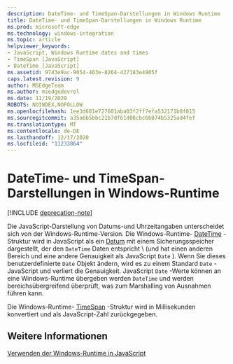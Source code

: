 ```yaml
---
description: DateTime- und TimeSpan-Darstellungen in Windows Runtime
title: DateTime- und TimeSpan-Darstellungen in Windows Runtime
ms.prod: microsoft-edge
ms.technology: windows-integration
ms.topic: article
helpviewer_keywords:
- JavaScript, Windows Runtime dates and times
- TimeSpan [JavaScript]
- DateTime [JavaScript]
ms.assetid: 9743e9ac-9054-463e-8264-427183e4905f
caps.latest.revision: 9
author: MSEdgeTeam
ms.author: msedgedevrel
ms.date: 11/19/2020
ROBOTS: NOINDEX,NOFOLLOW
ms.openlocfilehash: 1ee3d601e727601aba03f2ff7efa532171b8f815
ms.sourcegitcommit: a35a6b5bbc21b7df61d08cbc6b074b5325ad4fef
ms.translationtype: MT
ms.contentlocale: de-DE
ms.lasthandoff: 12/17/2020
ms.locfileid: "11233864"
---
```

# DateTime- und TimeSpan-Darstellungen in Windows-Runtime  

[!INCLUDE [deprecation-note](../includes/legacy-edge-note.md)]  

Die JavaScript-Darstellung von Datums-und Uhrzeitangaben unterscheidet sich von der Windows-Runtime-Version.  Die Windows-Runtime- [DateTime][UwpWindowsFoundationDatetime] -Struktur wird in JavaScript als ein [Datum][MDNDate] mit einem Sicherungsspeicher dargestellt, der den `DateTime` Daten entspricht \ (und hat einen anderen Bereich und eine andere Genauigkeit als JavaScript `Date` \).  Wenn Sie dieses benutzerdefinierte `Date` Objekt ändern, wird es zu einem Standard `Date` -JavaScript und verliert die Genauigkeit.  JavaScript `Date` -Werte können an eine Windows-Runtime übergeben werden `DateTime` und werden bereichsübergreifend überprüft, was zum Marshalling von Ausnahmen führen kann.  

 Die Windows-Runtime- [TimeSpan][UwpWindowsFoundationTimespan] -Struktur wird in Millisekunden konvertiert und als JavaScript-Zahl zurückgegeben.  

## Weitere Informationen  

[Verwenden der Windows-Runtime in JavaScript][WindowsRuntimeJavascript]  

<!-- links -->  

[WindowsRuntimeJavascript]: ./using-the-windows-runtime-in-javascript.md "Verwenden der Windows-Runtime in JavaScript | Microsoft docs"  

[UwpWindowsFoundationDatetime]: /uwp/api/Windows.Foundation.DateTime "DateTime-Struktur | Microsoft docs"  
[UwpWindowsFoundationTimespan]: /uwp/api/windows.foundation.timespan "TimeSpan-Struktur | Microsoft docs"  

[MDNDate]: https://developer.mozilla.org/docs/Web/JavaScript/Reference/Global_Objects/Date "Datum | MDN"  
